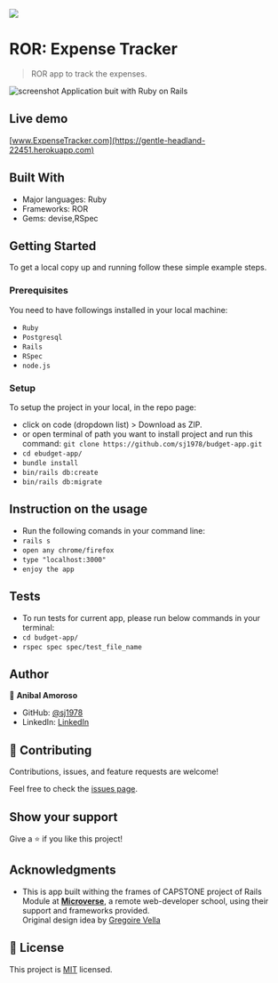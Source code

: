 ![](https://img.shields.io/badge/Microverse-blueviolet)

# ROR: Expense Tracker 

> ROR app to track the expenses.

![screenshot](/p1.png)
 Application buit with Ruby on Rails

## Live demo
[www.ExpenseTracker.com](https://gentle-headland-22451.herokuapp.com)

## Built With

- Major languages: Ruby
- Frameworks: ROR
- Gems: devise,RSpec

## Getting Started

To get a local copy up and running follow these simple example steps.

### Prerequisites

You need to have followings installed in your local machine:
- `Ruby`
- `Postgresql`
- `Rails`
- `RSpec`
- `node.js`

### Setup

To setup the project in your local, in the repo page: 
- click on code (dropdown list) > Download as ZIP. 
- or open terminal of path you want to install project and run this command:
`git clone https://github.com/sj1978/budget-app.git`
- `cd ebudget-app/`
- `bundle install`
- `bin/rails db:create`
- `bin/rails db:migrate`

## Instruction on the usage
- Run the following comands in your command line:
- `rails s`
- `open any chrome/firefox`
- `type "localhost:3000"`
- `enjoy the app`

## Tests
- To run tests for current app, please run below commands in your terminal:
- `cd budget-app/`
- `rspec spec spec/test_file_name`

## Author

👤 **Anibal Amoroso**

- GitHub: [@sj1978](https://github.com/sj1978)
- LinkedIn: [LinkedIn](https://linkedin.com/in/anibalamoroso/)

## 🤝 Contributing

Contributions, issues, and feature requests are welcome!

Feel free to check the [issues page](https://github.com/sj1978/budget-app/issues).

## Show your support

Give a ⭐️ if you like this project!

## Acknowledgments

- This is app built withing the frames of CAPSTONE project of Rails Module at **[Microverse](https://www.microverse.org/)**, a remote web-developer school, using their support and frameworks provided.<br>
Original design idea by [Gregoire Vella](https://www.behance.net/gregoirevella)

## 📝 License

This project is [MIT](./MIT.md) licensed.